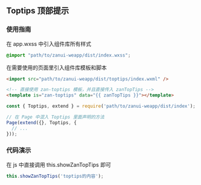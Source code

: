 ## Toptips 顶部提示

### 使用指南
在 app.wxss 中引入组件库所有样式
```css
@import "path/to/zanui-weapp/dist/index.wxss";
```

在需要使用的页面里引入组件库模板和脚本
```html
<import src="path/to/zanui-weapp/dist/toptips/index.wxml" />

<!-- 直接使用 zan-toptips 模板，并且直接传入 zanTopTips -->
<template is="zan-toptips" data="{{ zanTopTips }}"></template>
```
```js
const { Toptips, extend } = require('path/to/zanui-weapp/dist/index');

// 在 Page 中混入 Toptips 里面声明的方法
Page(extend({}, Toptips, {
  // ...
}));
```

### 代码演示
在 js 中直接调用 this.showZanTopTips 即可
```js
this.showZanTopTips('toptips的内容');
```
